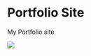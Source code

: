 Portfolio Site
====================

My Portfolio site

![](https://raw.github.com/xeraseth/url_to_image.png)
